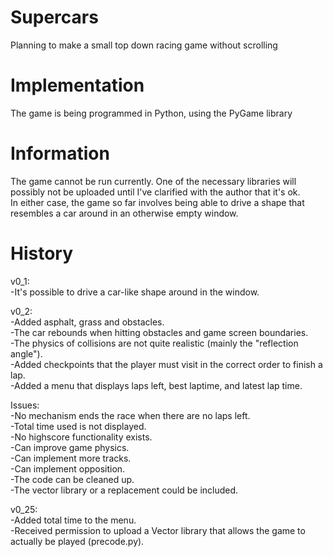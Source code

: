 # Supercars
Planning to make a small top down racing game without scrolling

# Implementation
The game is being programmed in Python, using the PyGame library

# Information
The game cannot be run currently. One of the necessary libraries will possibly not be uploaded until I've clarified with the author that it's ok. </br>
In either case, the game so far involves being able to drive a shape that resembles a car around in an otherwise empty window. </br>

# History
v0_1: </br>
  -It's possible to drive a car-like shape around in the window.  </br>
  
v0_2: </br>
  -Added asphalt, grass and obstacles. </br>
  -The car rebounds when hitting obstacles and game screen boundaries. </br>
  -The physics of collisions are not quite realistic (mainly the "reflection angle"). </br>
  -Added checkpoints that the player must visit in the correct order to finish a lap. </br>
  -Added a menu that displays laps left, best laptime, and latest lap time. </br>
  
Issues: </br>
  -No mechanism ends the race when there are no laps left. </br>
  -Total time used is not displayed. </br>
  -No highscore functionality exists. </br>
  -Can improve game physics. </br>
  -Can implement more tracks. </br>
  -Can implement opposition. </br>
  -The code can be cleaned up. </br>
  -The vector library or a replacement could be included. </br>
  
v0_25: </br>
  -Added total time to the menu. </br>
  -Received permission to upload a Vector library that allows the game to actually be played (precode.py). </br>